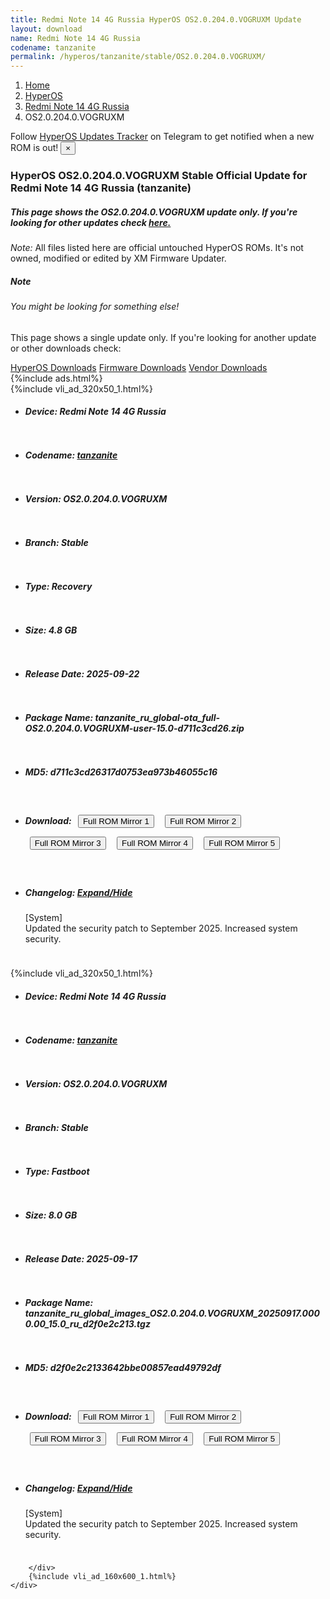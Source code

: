 ```yaml
---
title: Redmi Note 14 4G Russia HyperOS OS2.0.204.0.VOGRUXM Update
layout: download
name: Redmi Note 14 4G Russia
codename: tanzanite
permalink: /hyperos/tanzanite/stable/OS2.0.204.0.VOGRUXM/
---
```

<nav aria-label="breadcrumb">
    <ol class="breadcrumb">
        <li class="breadcrumb-item"><a href="/">Home</a></li>
        <li class="breadcrumb-item"><a href="/hyperos/">HyperOS</a></li>
        <li class="breadcrumb-item"><a href="/hyperos/tanzanite/">Redmi Note 14 4G Russia</a></li>
        <li class="breadcrumb-item active" aria-current="page">OS2.0.204.0.VOGRUXM</li>
    </ol>
</nav>
<div class="alert alert-primary alert-dismissible fade show" role="alert">
    Follow <a href="https://t.me/MIUIUpdatesTracker" class="alert-link">HyperOS Updates Tracker</a> on Telegram to get
    notified when a new ROM is out!
    <button type="button" class="close" data-dismiss="alert" aria-label="Close">
        <span aria-hidden="true">&times;</span>
    </button>
</div>
<div class="col-12 mx-auto">
    <h3 class="title bg-light p-2 rounded">HyperOS OS2.0.204.0.VOGRUXM Stable Official Update for Redmi Note 14 4G Russia (tanzanite)</h3>
    <h5>This page shows the OS2.0.204.0.VOGRUXM update only. If you're looking for other updates check
        <a href="/hyperos/tanzanite/">here.</a></h5>
    <p><i>Note: </i>All files listed here are official untouched HyperOS ROMs.
        It's not owned, modified or edited by XM Firmware Updater.</p>
    <div class="card">
        <div class="card-body">
            <h5 class="card-title">Note</h5>
            <h6 class="card-subtitle mb-2 text-muted">You might be looking for something else!</h6>
            <p class="card-text">This page shows a single update only.
                If you're looking for another update or other downloads check:</p>
            <a href="/hyperos/" class="card-link">HyperOS Downloads</a>
            <a href="/firmware/" class="card-link">Firmware Downloads</a>
            <a href="/vendor/" class="card-link">Vendor Downloads</a>
        </div>
    </div>
    {%include ads.html%}
    <div class="row justify-content-center">
        <div class="col-10" id="downloads">
                    <div class="card card-body">
            {%include vli_ad_320x50_1.html%}
            <ul class="list-unstyled">
                <li style="padding-bottom: 10px;">
                    <h5><b>Device: </b>Redmi Note 14 4G Russia</h5>
                </li>
                <li style="padding-bottom: 10px;">
                    <h5><b>Codename: </b> <a href="/hyperos/tanzanite/" target="_blank">tanzanite</a> </h5>
                </li>
                <li style="padding-bottom: 10px;">
                    <h5><b>Version: </b>OS2.0.204.0.VOGRUXM</h5>
                </li>
                <li style="padding-bottom: 10px;">
                    <h5><b>Branch: </b>Stable</h5>
                </li>
                <li style="padding-bottom: 10px;">
                    <h5><b>Type: </b>Recovery</h5>
                </li>
                <li style="padding-bottom: 10px;">
                    <h5><b>Size: </b>4.8 GB</h5>
                </li>
                <li style="padding-bottom: 10px;">
                    <h5><b>Release Date: </b>2025-09-22</h5>
                </li>
                <li style="padding-bottom: 10px;">
                    <h5><b>Package Name: </b><span id="filename" class="text-dark">tanzanite_ru_global-ota_full-OS2.0.204.0.VOGRUXM-user-15.0-d711c3cd26.zip</span></h5>
                </li>
                <li style="padding-bottom: 10px;">
                    <h5><b>MD5: </b><span id="md5" class="text-muted">d711c3cd26317d0753ea973b46055c16</span></h5>
                </li>
                <li style="padding-bottom: 10px;">
                    <h5><b>Download: </b> <button type="button" id="download" class="btn btn-primary" style="margin: 7px;" onclick="window.open('https://cdnorg.d.miui.com/OS2.0.204.0.VOGRUXM/tanzanite_ru_global-ota_full-OS2.0.204.0.VOGRUXM-user-15.0-d711c3cd26.zip', '_blank');"><i class="fa fa-download"></i> Full ROM Mirror 1</button> <button type="button" id="download" class="btn btn-primary" style="margin: 7px;" onclick="window.open('https://bkt-sgp-miui-ota-update-alisgp.oss-ap-southeast-1.aliyuncs.com/OS2.0.204.0.VOGRUXM/tanzanite_ru_global-ota_full-OS2.0.204.0.VOGRUXM-user-15.0-d711c3cd26.zip', '_blank');"><i class="fa fa-download"></i> Full ROM Mirror 2</button> <button type="button" id="download" class="btn btn-primary" style="margin: 7px;" onclick="window.open('https://bn.d.miui.com/OS2.0.204.0.VOGRUXM/tanzanite_ru_global-ota_full-OS2.0.204.0.VOGRUXM-user-15.0-d711c3cd26.zip', '_blank');"><i class="fa fa-download"></i> Full ROM Mirror 3</button> <button type="button" id="download" class="btn btn-primary" style="margin: 7px;" onclick="window.open('https://bigota.d.miui.com/OS2.0.204.0.VOGRUXM/tanzanite_ru_global-ota_full-OS2.0.204.0.VOGRUXM-user-15.0-d711c3cd26.zip', '_blank');"><i class="fa fa-download"></i> Full ROM Mirror 4</button> <button type="button" id="download" class="btn btn-primary" style="margin: 7px;" onclick="window.open('https://hugeota.d.miui.com/OS2.0.204.0.VOGRUXM/tanzanite_ru_global-ota_full-OS2.0.204.0.VOGRUXM-user-15.0-d711c3cd26.zip', '_blank');"><i class="fa fa-download"></i> Full ROM Mirror 5</button></h5>
                </li>
                <li style="padding-bottom: 10px;">
                    <h5><b>Changelog: </b><a href="#tanzanite_1_changelog" data-toggle="collapse" role="button"
                            aria-expanded="false" aria-controls="tanzanite_1_changelog"> <i class="fa fa-arrow-down"
                                aria-hidden="true"></i> Expand/Hide</a></h5>
                    <div class="collapse" id="tanzanite_1_changelog">
                        <p id="changelog_text">[System]<br>Updated the security patch to September 2025. Increased system security.</p>
                    </div>
                </li>
            </ul>
        </div>
        <div class="card card-body">
            {%include vli_ad_320x50_1.html%}
            <ul class="list-unstyled">
                <li style="padding-bottom: 10px;">
                    <h5><b>Device: </b>Redmi Note 14 4G Russia</h5>
                </li>
                <li style="padding-bottom: 10px;">
                    <h5><b>Codename: </b> <a href="/hyperos/tanzanite/" target="_blank">tanzanite</a> </h5>
                </li>
                <li style="padding-bottom: 10px;">
                    <h5><b>Version: </b>OS2.0.204.0.VOGRUXM</h5>
                </li>
                <li style="padding-bottom: 10px;">
                    <h5><b>Branch: </b>Stable</h5>
                </li>
                <li style="padding-bottom: 10px;">
                    <h5><b>Type: </b>Fastboot</h5>
                </li>
                <li style="padding-bottom: 10px;">
                    <h5><b>Size: </b>8.0 GB</h5>
                </li>
                <li style="padding-bottom: 10px;">
                    <h5><b>Release Date: </b>2025-09-17</h5>
                </li>
                <li style="padding-bottom: 10px;">
                    <h5><b>Package Name: </b><span id="filename" class="text-dark">tanzanite_ru_global_images_OS2.0.204.0.VOGRUXM_20250917.0000.00_15.0_ru_d2f0e2c213.tgz</span></h5>
                </li>
                <li style="padding-bottom: 10px;">
                    <h5><b>MD5: </b><span id="md5" class="text-muted">d2f0e2c2133642bbe00857ead49792df</span></h5>
                </li>
                <li style="padding-bottom: 10px;">
                    <h5><b>Download: </b> <button type="button" id="download" class="btn btn-primary" style="margin: 7px;" onclick="window.open('https://cdnorg.d.miui.com/OS2.0.204.0.VOGRUXM/tanzanite_ru_global_images_OS2.0.204.0.VOGRUXM_20250917.0000.00_15.0_ru_d2f0e2c213.tgz', '_blank');"><i class="fa fa-download"></i> Full ROM Mirror 1</button> <button type="button" id="download" class="btn btn-primary" style="margin: 7px;" onclick="window.open('https://bkt-sgp-miui-ota-update-alisgp.oss-ap-southeast-1.aliyuncs.com/OS2.0.204.0.VOGRUXM/tanzanite_ru_global_images_OS2.0.204.0.VOGRUXM_20250917.0000.00_15.0_ru_d2f0e2c213.tgz', '_blank');"><i class="fa fa-download"></i> Full ROM Mirror 2</button> <button type="button" id="download" class="btn btn-primary" style="margin: 7px;" onclick="window.open('https://bn.d.miui.com/OS2.0.204.0.VOGRUXM/tanzanite_ru_global_images_OS2.0.204.0.VOGRUXM_20250917.0000.00_15.0_ru_d2f0e2c213.tgz', '_blank');"><i class="fa fa-download"></i> Full ROM Mirror 3</button> <button type="button" id="download" class="btn btn-primary" style="margin: 7px;" onclick="window.open('https://bigota.d.miui.com/OS2.0.204.0.VOGRUXM/tanzanite_ru_global_images_OS2.0.204.0.VOGRUXM_20250917.0000.00_15.0_ru_d2f0e2c213.tgz', '_blank');"><i class="fa fa-download"></i> Full ROM Mirror 4</button> <button type="button" id="download" class="btn btn-primary" style="margin: 7px;" onclick="window.open('https://hugeota.d.miui.com/OS2.0.204.0.VOGRUXM/tanzanite_ru_global_images_OS2.0.204.0.VOGRUXM_20250917.0000.00_15.0_ru_d2f0e2c213.tgz', '_blank');"><i class="fa fa-download"></i> Full ROM Mirror 5</button></h5>
                </li>
                <li style="padding-bottom: 10px;">
                    <h5><b>Changelog: </b><a href="#tanzanite_2_changelog" data-toggle="collapse" role="button"
                            aria-expanded="false" aria-controls="tanzanite_2_changelog"> <i class="fa fa-arrow-down"
                                aria-hidden="true"></i> Expand/Hide</a></h5>
                    <div class="collapse" id="tanzanite_2_changelog">
                        <p id="changelog_text">[System]<br>Updated the security patch to September 2025. Increased system security.</p>
                    </div>
                </li>
            </ul>
        </div>

        </div>
        {%include vli_ad_160x600_1.html%}
    </div>
</div>
